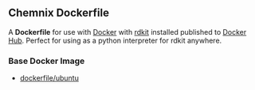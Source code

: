 ## Chemnix Dockerfile


A **Dockerfile** for use with [Docker](https://www.docker.com/) with [rdkit](http://www.rdkit.org/) installed published to [Docker Hub](https://hub.docker.com/r/cyclica/chemnix). Perfect for using as a python interpreter for rdkit anywhere.

### Base Docker Image

* [dockerfile/ubuntu](http://dockerfile.github.io/#/ubuntu)
